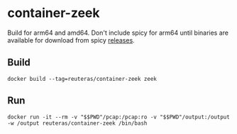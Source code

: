 # container-zeek

Build for arm64 and amd64. Don't include spicy for arm64 until binaries are available for download from spicy [releases](https://github.com/zeek/spicy/releases).

## Build

    docker build --tag=reuteras/container-zeek zeek

## Run

    docker run -it --rm -v "$$PWD"/pcap:/pcap:ro -v "$$PWD"/output:/output -w /output reuteras/container-zeek /bin/bash

